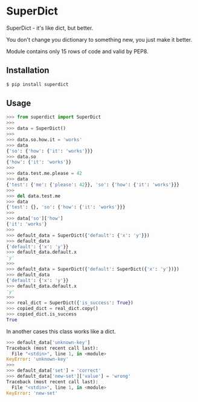 # SuperDict

SuperDict - it's like dict, but better.

You don't change you dictionary to something new, you just make it better.

Module contains only 15 rows of code and valid by PEP8.

## Installation

```bash
$ pip install superdict
```

## Usage

```python
>>> from superdict import SuperDict
>>>
>>> data = SuperDict()
>>>
>>> data.so.how.it = 'works'
>>> data
{'so': {'how': {'it': 'works'}}}
>>> data.so
{'how': {'it': 'works'}}
>>>
>>> data.test.me.please = 42
>>> data
{'test': {'me': {'please': 42}}, 'so': {'how': {'it': 'works'}}}
>>>
>>> del data.test.me
>>> data
{'test': {}, 'so': {'how': {'it': 'works'}}}
>>>
>>> data['so']['how']
{'it': 'works'}
>>>
>>> default_data = SuperDict({'default': {'x': 'y'}})
>>> default_data
{'default': {'x': 'y'}}
>>> default_data.default.x
'y'
>>>
>>> default_data = SuperDict({'default': SuperDict({'x': 'y'})})
>>> default_data
{'default': {'x': 'y'}}
>>> default_data.default.x
'y'
>>>
>>> real_dict = SuperDict({'is_success': True})
>>> copied_dict = real_dict.copy()
>>> copied_dict.is_success
True
```

In another cases this class works like a dict.

```python
>>> default_data['unknown-key']
Traceback (most recent call last):
  File "<stdin>", line 1, in <module>
KeyError: 'unknown-key'
>>>
>>> default_data['set'] = 'correct'
>>> default_data['new-set']['value'] = 'wrong'
Traceback (most recent call last):
  File "<stdin>", line 1, in <module>
KeyError: 'new-set'
```

